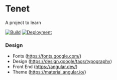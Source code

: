 # Tenet
A project to learn 


[![Build](https://github.com/anthroponymy/tenet/actions/workflows/checks.yml/badge.svg)](https://github.com/anthroponymy/tenet/actions/workflows/checks.yml) [![Deployment](https://github.com/anthroponymy/tenet/actions/workflows/checks.yml/badge.svg?event=deployment)](https://github.com/anthroponymy/tenet/actions/workflows/checks.yml)

### Design

* Fonts (https://fonts.google.com/)
* Design (https://design.google/tags/typography)
* Front End (https://angular.dev/)
* Theme (https://material.angular.io/)

